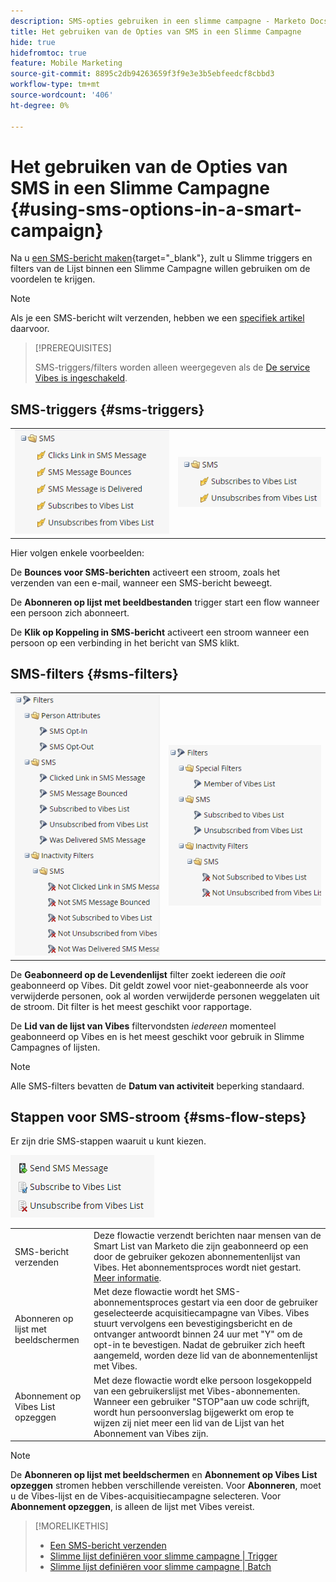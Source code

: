 ```yaml
---
description: SMS-opties gebruiken in een slimme campagne - Marketo Docs - Productdocumentatie
title: Het gebruiken van de Opties van SMS in een Slimme Campagne
hide: true
hidefromtoc: true
feature: Mobile Marketing
source-git-commit: 8895c2db94263659f3f9e3e3b5ebfeedcf8cbbd3
workflow-type: tm+mt
source-wordcount: '406'
ht-degree: 0%

---
```


# Het gebruiken van de Opties van SMS in een Slimme Campagne {#using-sms-options-in-a-smart-campaign}

Na u [een SMS-bericht maken](/help/marketo/product-docs/mobile-marketing/vibes-sms-messages/create-an-sms-message.md){target="_blank"}, zult u Slimme triggers en filters van de Lijst binnen een Slimme Campagne willen gebruiken om de voordelen te krijgen.

>[!NOTE]
>
>Als je een SMS-bericht wilt verzenden, hebben we een [specifiek artikel](/help/marketo/product-docs/mobile-marketing/vibes-sms-messages/send-an-sms-message.md) daarvoor.

>[!PREREQUISITES]
>
>SMS-triggers/filters worden alleen weergegeven als de [De service Vibes is ingeschakeld](/help/marketo/product-docs/mobile-marketing/admin/add-vibes-as-a-launchpoint-service.md).

## SMS-triggers {#sms-triggers}

<table>
  <tr>
    <td><img src="assets/using-sms-options-in-a-smart-campaign-1.png"></td>
    <td><img src="assets/using-sms-options-in-a-smart-campaign-2.png"></td>
  </tr>
</table>

Hier volgen enkele voorbeelden:

De **Bounces voor SMS-berichten** activeert een stroom, zoals het verzenden van een e-mail, wanneer een SMS-bericht beweegt.

De **Abonneren op lijst met beeldbestanden** trigger start een flow wanneer een persoon zich abonneert.

De **Klik op Koppeling in SMS-bericht** activeert een stroom wanneer een persoon op een verbinding in het bericht van SMS klikt.

## SMS-filters {#sms-filters}

<table>
  <tr>
    <td><img src="assets/using-sms-options-in-a-smart-campaign-3.png"></td>
    <td><img src="assets/using-sms-options-in-a-smart-campaign-4.png"></td>
  </tr>
</table>

De **Geabonneerd op de Levendenlijst** filter zoekt iedereen die *ooit* geabonneerd op Vibes. Dit geldt zowel voor niet-geabonneerde als voor verwijderde personen, ook al worden verwijderde personen weggelaten uit de stroom. Dit filter is het meest geschikt voor rapportage.

De **Lid van de lijst van Vibes** filtervondsten _iedereen_ momenteel geabonneerd op Vibes en is het meest geschikt voor gebruik in Slimme Campagnes of lijsten.

>[!NOTE]
>
>Alle SMS-filters bevatten de **Datum van activiteit** beperking standaard.

## Stappen voor SMS-stroom {#sms-flow-steps}

Er zijn drie SMS-stappen waaruit u kunt kiezen.

![](assets/using-sms-options-in-a-smart-campaign-5.png)

<table>
<tbody>
  <tr>
    <td style="width:25%">SMS-bericht verzenden</td>
    <td>Deze flowactie verzendt berichten naar mensen van de Smart List van Marketo die zijn geabonneerd op een door de gebruiker gekozen abonnementenlijst van Vibes. Het abonnementsproces wordt niet gestart. <a href="/help/marketo/product-docs/mobile-marketing/vibes-sms-messages/send-an-sms-message.md">Meer informatie</a>.</td>
  </tr>

<tr>
    <td style="width:25%">Abonneren op lijst met beeldschermen</td>
    <td>Met deze flowactie wordt het SMS-abonnementsproces gestart via een door de gebruiker geselecteerde acquisitiecampagne van Vibes. Vibes stuurt vervolgens een bevestigingsbericht en de ontvanger antwoordt binnen 24 uur met "Y" om de opt-in te bevestigen. Nadat de gebruiker zich heeft aangemeld, worden deze lid van de abonnementenlijst met Vibes.</td>
  </tr>
  <tr>
    <td style="width:25%">Abonnement op Vibes List opzeggen</td>
    <td>Met deze flowactie wordt elke persoon losgekoppeld van een gebruikerslijst met Vibes-abonnementen. Wanneer een gebruiker "STOP"aan uw code schrijft, wordt hun persoonverslag bijgewerkt om erop te wijzen zij niet meer een lid van de Lijst van het Abonnement van Vibes zijn.</td>
  </tr>
  </tbody>
</table>

>[!NOTE]
>
>De **Abonneren op lijst met beeldschermen** en **Abonnement op Vibes List opzeggen** stromen hebben verschillende vereisten. Voor **Abonneren**, moet u de Vibes-lijst en de Vibes-acquisitiecampagne selecteren. Voor **Abonnement opzeggen**, is alleen de lijst met Vibes vereist.

>[!MORELIKETHIS]
>
>* [Een SMS-bericht verzenden](/help/marketo/product-docs/mobile-marketing/vibes-sms-messages/send-an-sms-message.md)
>* [Slimme lijst definiëren voor slimme campagne | Trigger](/help/marketo/product-docs/core-marketo-concepts/smart-campaigns/creating-a-smart-campaign/define-smart-list-for-smart-campaign-trigger.md)
>* [Slimme lijst definiëren voor slimme campagne | Batch](/help/marketo/product-docs/core-marketo-concepts/smart-campaigns/creating-a-smart-campaign/define-smart-list-for-smart-campaign-batch.md)
